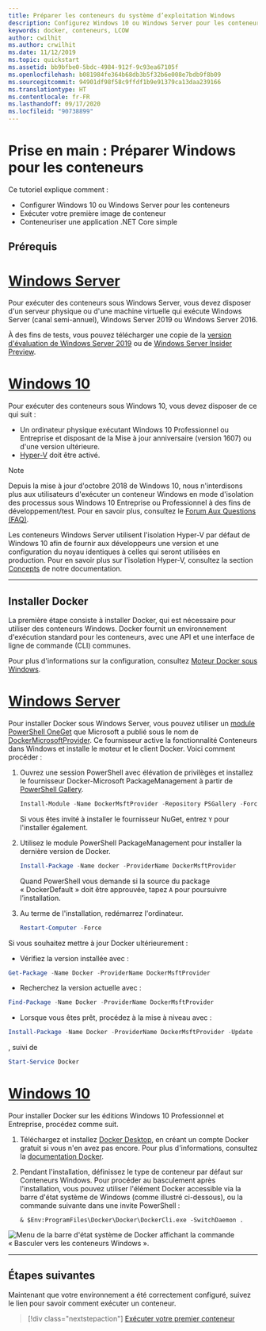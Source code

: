 ```yaml
---
title: Préparer les conteneurs du système d’exploitation Windows
description: Configurez Windows 10 ou Windows Server pour les conteneurs, puis passez à l'exécution de votre première image de conteneur.
keywords: docker, conteneurs, LCOW
author: cwilhit
ms.author: crwilhit
ms.date: 11/12/2019
ms.topic: quickstart
ms.assetid: bb9bfbe0-5bdc-4984-912f-9c93ea67105f
ms.openlocfilehash: b081984fe364b68db3b5f32b6e008e7bdb9f8b09
ms.sourcegitcommit: 94901df98f58c9ffdf1b9e91379ca13daa239166
ms.translationtype: HT
ms.contentlocale: fr-FR
ms.lasthandoff: 09/17/2020
ms.locfileid: "90738899"
---
```

# <a name="get-started-prep-windows-for-containers"></a>Prise en main : Préparer Windows pour les conteneurs

Ce tutoriel explique comment :

- Configurer Windows 10 ou Windows Server pour les conteneurs
- Exécuter votre première image de conteneur
- Conteneuriser une application .NET Core simple

## <a name="prerequisites"></a>Prérequis

<!-- start tab view -->
# <a name="windows-server"></a>[Windows Server](#tab/Windows-Server)

Pour exécuter des conteneurs sous Windows Server, vous devez disposer d'un serveur physique ou d'une machine virtuelle qui exécute Windows Server (canal semi-annuel), Windows Server 2019 ou Windows Server 2016.

À des fins de tests, vous pouvez télécharger une copie de la [version d'évaluation de Windows Server 2019](https://www.microsoft.com/evalcenter/evaluate-windows-server-2019 ) ou de [Windows Server Insider Preview](https://insider.windows.com/for-business-getting-started-server/).

# <a name="windows-10"></a>[Windows 10](#tab/Windows-10-Client)

Pour exécuter des conteneurs sous Windows 10, vous devez disposer de ce qui suit :

- Un ordinateur physique exécutant Windows 10 Professionnel ou Entreprise et disposant de la Mise à jour anniversaire (version 1607) ou d'une version ultérieure.
- [Hyper-V](https://docs.microsoft.com/virtualization/hyper-v-on-windows/reference/hyper-v-requirements) doit être activé.

> [!NOTE]
>  Depuis la mise à jour d'octobre 2018 de Windows 10, nous n'interdisons plus aux utilisateurs d'exécuter un conteneur Windows en mode d'isolation des processus sous Windows 10 Entreprise ou Professionnel à des fins de développement/test. Pour en savoir plus, consultez le [Forum Aux Questions (FAQ)](../about/faq.md).
>
> Les conteneurs Windows Server utilisent l'isolation Hyper-V par défaut de Windows 10 afin de fournir aux développeurs une version et une configuration du noyau identiques à celles qui seront utilisées en production. Pour en savoir plus sur l'isolation Hyper-V, consultez la section [Concepts](../manage-containers/hyperv-container.md) de notre documentation.

---
<!-- stop tab view -->

## <a name="install-docker"></a>Installer Docker

La première étape consiste à installer Docker, qui est nécessaire pour utiliser des conteneurs Windows. Docker fournit un environnement d'exécution standard pour les conteneurs, avec une API et une interface de ligne de commande (CLI) communes.

Pour plus d'informations sur la configuration, consultez [Moteur Docker sous Windows](../manage-docker/configure-docker-daemon.md).

<!-- start tab view -->
# <a name="windows-server"></a>[Windows Server](#tab/Windows-Server)

Pour installer Docker sous Windows Server, vous pouvez utiliser un [module PowerShell OneGet](https://github.com/oneget/oneget) que Microsoft a publié sous le nom de [DockerMicrosoftProvider](https://github.com/OneGet/MicrosoftDockerProvider). Ce fournisseur active la fonctionnalité Conteneurs dans Windows et installe le moteur et le client Docker. Voici comment procéder :

1. Ouvrez une session PowerShell avec élévation de privilèges et installez le fournisseur Docker-Microsoft PackageManagement à partir de [PowerShell Gallery](https://www.powershellgallery.com/packages/DockerMsftProvider).

   ```powershell
   Install-Module -Name DockerMsftProvider -Repository PSGallery -Force
   ```

   Si vous êtes invité à installer le fournisseur NuGet, entrez `Y` pour l'installer également.

2. Utilisez le module PowerShell PackageManagement pour installer la dernière version de Docker.

   ```powershell
   Install-Package -Name docker -ProviderName DockerMsftProvider
   ```

   Quand PowerShell vous demande si la source du package « DockerDefault » doit être approuvée, tapez `A` pour poursuivre l’installation.
3. Au terme de l'installation, redémarrez l'ordinateur.

   ```powershell
   Restart-Computer -Force
   ```

Si vous souhaitez mettre à jour Docker ultérieurement :

- Vérifiez la version installée avec :
```powershell
Get-Package -Name Docker -ProviderName DockerMsftProvider
```
- Recherchez la version actuelle avec :
```powershell
Find-Package -Name Docker -ProviderName DockerMsftProvider
```
- Lorsque vous êtes prêt, procédez à la mise à niveau avec :
```powershell
Install-Package -Name Docker -ProviderName DockerMsftProvider -Update -Force
```
, suivi de 
```powershell
Start-Service Docker
```

# <a name="windows-10"></a>[Windows 10](#tab/Windows-10-Client)

Pour installer Docker sur les éditions Windows 10 Professionnel et Entreprise, procédez comme suit.

1. Téléchargez et installez [Docker Desktop](https://store.docker.com/editions/community/docker-ce-desktop-windows), en créant un compte Docker gratuit si vous n'en avez pas encore. Pour plus d'informations, consultez la [documentation Docker](https://docs.docker.com/docker-for-windows/install).

2. Pendant l'installation, définissez le type de conteneur par défaut sur Conteneurs Windows. Pour procéder au basculement après l'installation, vous pouvez utiliser l'élément Docker accessible via la barre d'état système de Windows (comme illustré ci-dessous), ou la commande suivante dans une invite PowerShell :

   ```console
   & $Env:ProgramFiles\Docker\Docker\DockerCli.exe -SwitchDaemon .
   ```

![Menu de la barre d'état système de Docker affichant la commande « Basculer vers les conteneurs Windows ».](./media/docker-for-win-switch.png)

---
<!-- stop tab view -->

## <a name="next-steps"></a>Étapes suivantes

Maintenant que votre environnement a été correctement configuré, suivez le lien pour savoir comment exécuter un conteneur.

> [!div class="nextstepaction"]
> [Exécuter votre premier conteneur](./run-your-first-container.md)
